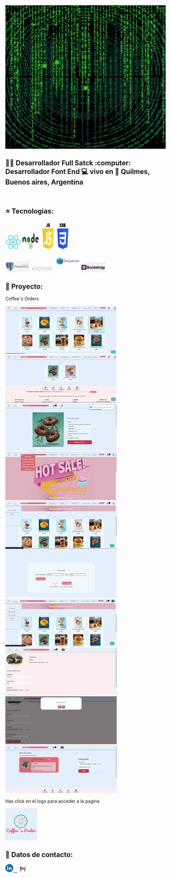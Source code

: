 <img src="assest\Jonathan Perez (1).gif" height="450px" width="100%"/>

<h2>
 👨‍💼 Desarrollador Full Satck :computer: Desarrollador Font End 💻 vivo en 🏡 Quilmes, Buenos aires, Argentina 
</h2>

&nbsp;&nbsp;

## :star: Tecnologias:

<p>
  <code><img width="10%" src="logo\logo-react.png"></code>
  <code><img width="10%" height="50px" src="logo\nodejs-1-logo-png-transparent.png"></code>
  <code><img width="10%" height="80px" src="logo\js-logo.webp"></code>
  <code><img width="7%" height="80px" src="logo\logo-css.png"></code>
  <br />
  <code><img width="15%" src="logo\242-2423721_logo-postgresql.png"></code>
  <code><img width="15%" src="logo\Expressjs.png"></code>
  <code><img  width="15%" height="70px" src="logo\sequelize-3-1175091.webp"></code>
  <code><img width="15%" src="logo\png-transparent-responsive-web-design-web-development-bootstrap-web-framework-web-design-purple-template-web-design.png"></code>
  <br />
</p>

## :pushpin: Proyecto:
<p>
Coffee`s Orders
</p>
<p>
  <a><img src="images\Captura de pantalla (35).png"  width="350px" height="150px"></a>
  <a><img src="images\Captura de pantalla (36).png" width="350px" height="150px"></a>
  <a><img src="images\Captura de pantalla (37).png" width="350px" height="150px"></a>
  <a><img src="images\Captura de pantalla (38).png" width="350px" height="150px"></a>
  <a><img src="images\Captura de pantalla (39).png" width="350px" height="150px"></a>
  <a><img src="images\Captura de pantalla (40).png" width="350px" height="150px"></a>
  <a><img src="images\Captura de pantalla (41).png" width="350px" height="150px"></a>
  <a><img src="images\Captura de pantalla (42).png" width="350px" height="150px"></a>
  <a><img src="images\Captura de pantalla (44).png" width="350px" height="150px"></a>
  <a><img src="images\Captura de pantalla (45).png" width="350px" height="150px"></a>
</p> 

<p>
  Has click en el logo para acceder a la pagina
  </p>
  <a href="http://coffeemainapp.vercel.app/" ><img src="logo\299628251_481470750202700_2191909760058801525_n.jpg" width="100px" height="100px"></a>
</p>

## :paperclip: Datos de contacto:
<span>
 <a href="https://www.linkedin.com/in/jonathanperezfrontenddeveloper?lipi=urn%3Ali%3Apage%3Ad_flagship3_profile_view_base_contact_details%3BkfYSwWoiRleXiyv3sHW66g%3D%3D" ><img width="5%" src="logo\logo-linkedln.png"> &nbsp;
 <a href="mailto:jonathantj63@gmail.com" ><img width="7%" src="logo\logo-Gmail-1.png">  
</span>
